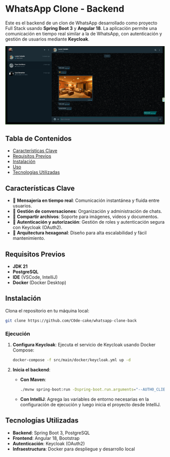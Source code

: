 # WhatsApp Clone - Backend

Este es el backend de un clon de WhatsApp desarrollado como proyecto Full Stack usando **Spring Boot 3** y **Angular 18**. La aplicación permite una comunicación en tiempo real similar a la de WhatsApp, con autenticación y gestión de usuarios mediante **Keycloak**.

![Captura del clon de WhatsApp](wppproyecto.png) <!-- Reemplaza con la ruta de tu imagen -->

## Tabla de Contenidos
- [Características Clave](#características-clave)
- [Requisitos Previos](#requisitos-previos)
- [Instalación](#instalación)
- [Uso](#uso)
- [Tecnologías Utilizadas](#tecnologías-utilizadas)

## Características Clave
- 💬 **Mensajería en tiempo real**: Comunicación instantánea y fluida entre usuarios.
- 👥 **Gestión de conversaciones**: Organización y administración de chats.
- 📁 **Compartir archivos**: Soporte para imágenes, videos y documentos.
- 🔐 **Autenticación y autorización**: Gestión de roles y autenticación segura con Keycloak (OAuth2).
- 🏢 **Arquitectura hexagonal**: Diseño para alta escalabilidad y fácil mantenimiento.

## Requisitos Previos
- **JDK 21**
- **PostgreSQL**
- **IDE** (VSCode, IntelliJ)
- **Docker** (Docker Desktop)

## Instalación
Clona el repositorio en tu máquina local:

```bash
git clone https://github.com/C0de-cake/whatsapp-clone-back
```

### Ejecución
1. **Configura Keycloak**:
   Ejecuta el servicio de Keycloak usando Docker Compose:

   ```bash
   docker-compose -f src/main/docker/keycloak.yml up -d
   ```

2. **Inicia el backend**:
   - **Con Maven**:
     ```bash
     ./mvnw spring-boot:run -Dspring-boot.run.arguments="--AUTH0_CLIENT_ID=<client-id> --AUTH0_CLIENT_SECRET=<client-secret>"
     ```

   - **Con IntelliJ**:
     Agrega las variables de entorno necesarias en la configuración de ejecución y luego inicia el proyecto desde IntelliJ.

## Tecnologías Utilizadas
- **Backend**: Spring Boot 3, PostgreSQL
- **Frontend**: Angular 18, Bootstrap
- **Autenticación**: Keycloak (OAuth2)
- **Infraestructura**: Docker para despliegue y desarrollo local

